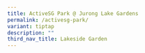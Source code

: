 ```yaml
---
title: ActiveSG Park @ Jurong Lake Gardens
permalink: /activesg-park/
variant: tiptap
description: ""
third_nav_title: Lakeside Garden
---
```

